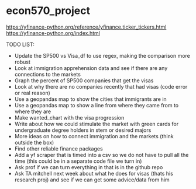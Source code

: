 # econ570_project

https://yfinance-python.org/reference/yfinance.ticker_tickers.html
https://yfinance-python.org/index.html

TODO LIST:
- Update the SP500 vs Visa_df to use regex, making the comparison more robust
- Look at immigration apprehension data and see if there are any connections to the markets
- Graph the percent of SP500 companies that get the visas
- Look at why there are no companies recently that had visas (code error or real reason)
- Use a geopandas map to show the cities that immigrants are in
- Use a geopandas map to show a line from where they came from to where they are
- Make wanted_chart with the visa progression
- Write about how we could stimulate the market with green cards for undergraduate degree holders in stem or desired majors
- More ideas on how to connect immigration and the markets (think outside the box)
- Find other reliable finance packages
- Add a yf scraper that is timed into a csv so we do not have to pull all the time (this could be in a separate code file we turn in)
- Ask prof if we can turn everything in that is in the github repo
- Ask TA mitchell next week about what he does for visas (thats his research proj) and see if we can get some advice/data from him